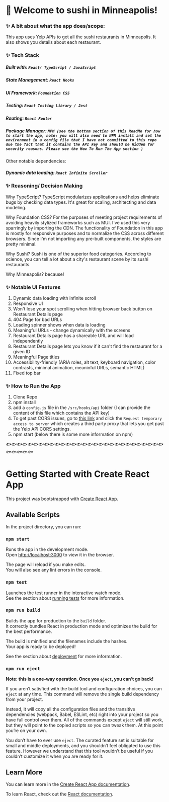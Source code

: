 # 🍣 Welcome to sushi in Minneapolis! 

### ✨ A bit about what the app does/scope: 
This app uses Yelp APIs to get all the sushi restaurants in Minneapolis. It also shows you details about each restaurant. 

### ✨ Tech Stack
##### Built with: `React/ TypeScript / JavaScript` 
##### State Management: `React Hooks`
##### UI Framework: `Foundation CSS` 
##### Testing: `React Testing Library / Jest` 
##### Routing: `React Router`
##### Package Manager: `NPM (see the bottom section of this ReadMe for how to start the app, note: you will also need to NPM install and set the environment in a config file that I have not committed to this repo due the fact that it contains the API key and should be hidden for security reasons. Please see the How To Run The App section )`

Other notable dependencies:  
##### Dynamic data loading: `React Infinite Scroller` 

### ✨ Reasoning/ Decision Making
Why TypeScript? 
TypeScript modularizes applications and helps eliminate bugs by checking data types. It's great for scaling, architecting and data modeling. 

Why Foundation CSS? 
For the purposes of meeting project requirements of avoiding heavily stylized frameworks such as MUI. I've used this very sparringly by importing the CDN. The functionality of Foundation in this app is mostly for responsive purposes and to normalize the CSS across different browsers. Since I'm not importing any pre-built components, the styles are pretty minimal. 

Why Sushi? 
Sushi is one of the superior food categories. According to science, you can tell a lot about a city's restaurant scene by its sushi restaurants. 

Why Minneapolis?
because!

### ✨ Notable UI Features
1. Dynamic data loading with infinite scroll
2. Responsive UI
3. Won't lose your spot scrolling when hitting browser back button on Restaurant Details page
4. 404 Page for bad URLs
5. Loading spinner shows when data is loading
6. Meaningful URLs - change dynamically with the screens 
7. Restaurant Details page has a shareable URL and will load independently 
8. Restaurant Details page lets you know if it can't find the restaurant for a given ID
9. Meaningful Page titles 
10. Accessibility-friendly (ARIA roles, alt text, keyboard navigation, color contrasts, minimal animation, meaninful URLs, semantic HTML)
11. Fixed top bar

### ✨ How to Run the App
1. Clone Repo 
2. npm install 
3. add a `config.js` file in the `/src/hooks/api` folder (I can provide the content of this file which contains the API key) 
4. To get past CORS issues, go to [this link](https://cors-anywhere.herokuapp.com/corsdemo) and click the `Request temporary access to server` which creates a third party proxy that lets you get past the Yelp API CORS settings.
5. npm start (below there is some more information on npm) 



🐟🐟🐟🐟🐟🐟🐟🐟🐟🐟🐟🐟🐟🐟🐟🐟🐟🐟🐟🐟🐟🐟🐟🐟🐟🐟🐟🐟🐟🐟🐟🐟🐟🐟

# Getting Started with Create React App

This project was bootstrapped with [Create React App](https://github.com/facebook/create-react-app).

## Available Scripts

In the project directory, you can run:

### `npm start`

Runs the app in the development mode.\
Open [http://localhost:3000](http://localhost:3000) to view it in the browser.

The page will reload if you make edits.\
You will also see any lint errors in the console.

### `npm test`

Launches the test runner in the interactive watch mode.\
See the section about [running tests](https://facebook.github.io/create-react-app/docs/running-tests) for more information.

### `npm run build`

Builds the app for production to the `build` folder.\
It correctly bundles React in production mode and optimizes the build for the best performance.

The build is minified and the filenames include the hashes.\
Your app is ready to be deployed!

See the section about [deployment](https://facebook.github.io/create-react-app/docs/deployment) for more information.

### `npm run eject`

**Note: this is a one-way operation. Once you `eject`, you can’t go back!**

If you aren’t satisfied with the build tool and configuration choices, you can `eject` at any time. This command will remove the single build dependency from your project.

Instead, it will copy all the configuration files and the transitive dependencies (webpack, Babel, ESLint, etc) right into your project so you have full control over them. All of the commands except `eject` will still work, but they will point to the copied scripts so you can tweak them. At this point you’re on your own.

You don’t have to ever use `eject`. The curated feature set is suitable for small and middle deployments, and you shouldn’t feel obligated to use this feature. However we understand that this tool wouldn’t be useful if you couldn’t customize it when you are ready for it.

## Learn More

You can learn more in the [Create React App documentation](https://facebook.github.io/create-react-app/docs/getting-started).

To learn React, check out the [React documentation](https://reactjs.org/).

